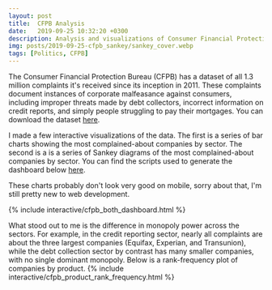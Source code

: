 ```yaml
---
layout: post
title:  CFPB Analysis
date:   2019-09-25 10:32:20 +0300
description: Analysis and visualizations of Consumer Financial Protection Bureau complaint data
img: posts/2019-09-25-cfpb_sankey/sankey_cover.webp
tags: [Politics, CFPB]
---
```


The Consumer Financial Protection Bureau (CFPB) has a dataset of all 1.3 million complaints it's received since its inception in 2011.
These complaints document instances of corporate malfeasance against consumers, including improper threats made by debt collectors, incorrect information on credit reports, and simply people struggling to pay their mortgages.
You can download the dataset [here][dataset].

I made a few interactive visualizations of the data.
The first is a series of bar charts showing the most complained-about companies by sector.
The second is a is a series of Sankey diagrams of the most complained-about companies by sector.
You can find the scripts used to generate the dashboard below [here][script].

These charts probably don't look very good on mobile, sorry about that, I'm still pretty new to web development.

{% include interactive/cfpb_both_dashboard.html %}

What stood out to me is the difference in monopoly power across the sectors.
For example, in the credit reporting sector, nearly all complaints are about the three largest companies (Equifax, Experian, and Transunion), while the debt collection sector by contrast has many smaller companies, with no single dominant monopoly.
Below is a rank-frequency plot of companies by product.
{% include interactive/cfpb_product_rank_frequency.html %}



[dataset]: https://www.consumerfinance.gov/data-research/consumer-complaints/search/?from=0&searchField=all&searchText=&size=25&sort=created_date_desc
[script]: https://raw.githubusercontent.com/trislee/cfpb/master/scripts/generate_sankey_dashboard.py
